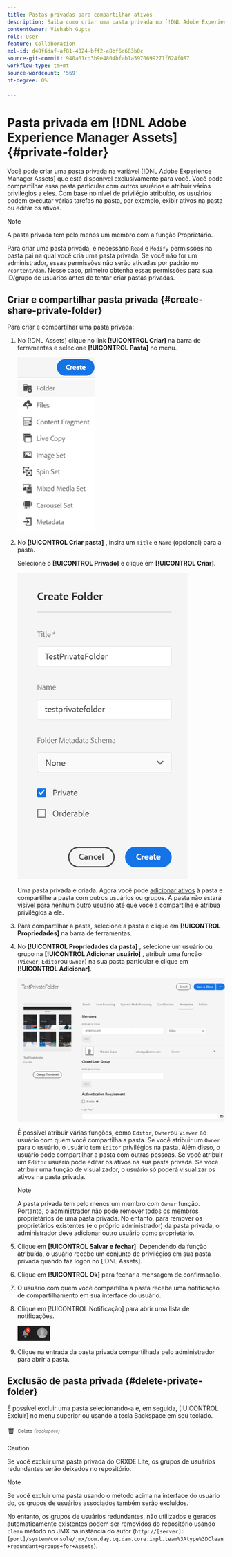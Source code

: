 ```yaml
---
title: Pastas privadas para compartilhar ativos
description: Saiba como criar uma pasta privada no [!DNL Adobe Experience Manager Assets] e compartilhá-lo com outros usuários e atribuir vários privilégios a eles.
contentOwner: Vishabh Gupta
role: User
feature: Collaboration
exl-id: d48f6daf-af81-4024-bff2-e8bf6d683b0c
source-git-commit: 940a01cd3b9e4804bfab1a5970699271f624f087
workflow-type: tm+mt
source-wordcount: '569'
ht-degree: 0%

---
```


# Pasta privada em [!DNL Adobe Experience Manager Assets] {#private-folder}

Você pode criar uma pasta privada na variável [!DNL Adobe Experience Manager Assets] que está disponível exclusivamente para você. Você pode compartilhar essa pasta particular com outros usuários e atribuir vários privilégios a eles. Com base no nível de privilégio atribuído, os usuários podem executar várias tarefas na pasta, por exemplo, exibir ativos na pasta ou editar os ativos.

>[!NOTE]
>
>A pasta privada tem pelo menos um membro com a função Proprietário.
>
>Para criar uma pasta privada, é necessário `Read` e `Modify` permissões na pasta pai na qual você cria uma pasta privada. Se você não for um administrador, essas permissões não serão ativadas por padrão no `/content/dam`. Nesse caso, primeiro obtenha essas permissões para sua ID/grupo de usuários antes de tentar criar pastas privadas.

## Criar e compartilhar pasta privada  {#create-share-private-folder}

Para criar e compartilhar uma pasta privada:

1. No [!DNL Assets] clique no link **[!UICONTROL Criar]** na barra de ferramentas e selecione **[!UICONTROL Pasta]** no menu.

   ![Criar pasta de ativos](assets/create-folder.png)

1. No **[!UICONTROL Criar pasta]** , insira um `Title` e `Name` (opcional) para a pasta.

   Selecione o **[!UICONTROL Privado]** e clique em **[!UICONTROL Criar]**.

   ![chlimage_1-413](assets/create-private-folder.png)

   Uma pasta privada é criada. Agora você pode [adicionar ativos](add-assets.md#upload-assets) à pasta e compartilhe a pasta com outros usuários ou grupos. A pasta não estará visível para nenhum outro usuário até que você a compartilhe e atribua privilégios a ele.

1. Para compartilhar a pasta, selecione a pasta e clique em **[!UICONTROL Propriedades]** na barra de ferramentas.

1. No **[!UICONTROL Propriedades da pasta]** , selecione um usuário ou grupo na **[!UICONTROL Adicionar usuário]** , atribuir uma função (`Viewer`, `Editor`ou `Owner`) na sua pasta particular e clique em **[!UICONTROL Adicionar]**.

   ![assign-user-group](assets/assign-permissions-private-folder.png)

   É possível atribuir várias funções, como `Editor`, `Owner`ou `Viewer` ao usuário com quem você compartilha a pasta. Se você atribuir um `Owner` para o usuário, o usuário tem `Editor` privilégios na pasta. Além disso, o usuário pode compartilhar a pasta com outras pessoas. Se você atribuir um `Editor` usuário pode editar os ativos na sua pasta privada. Se você atribuir uma função de visualizador, o usuário só poderá visualizar os ativos na pasta privada.

   >[!NOTE]
   >
   >A pasta privada tem pelo menos um membro com `Owner` função. Portanto, o administrador não pode remover todos os membros proprietários de uma pasta privada. No entanto, para remover os proprietários existentes (e o próprio administrador) da pasta privada, o administrador deve adicionar outro usuário como proprietário.

1. Clique em **[!UICONTROL Salvar e fechar]**. Dependendo da função atribuída, o usuário recebe um conjunto de privilégios em sua pasta privada quando faz logon no [!DNL Assets].
1. Clique em **[!UICONTROL Ok]** para fechar a mensagem de confirmação.
1. O usuário com quem você compartilha a pasta recebe uma notificação de compartilhamento em sua interface do usuário.

1. Clique em [!UICONTROL Notificação] para abrir uma lista de notificações.

   ![notificação](assets/notification-icon.png)

1. Clique na entrada da pasta privada compartilhada pelo administrador para abrir a pasta.

## Exclusão de pasta privada {#delete-private-folder}

É possível excluir uma pasta selecionando-a e, em seguida, [!UICONTROL Excluir] no menu superior ou usando a tecla Backspace em seu teclado.

![opção excluir no menu superior](assets/delete-option.png)

>[!CAUTION]
>
>Se você excluir uma pasta privada do CRXDE Lite, os grupos de usuários redundantes serão deixados no repositório.

>[!NOTE]
>
>Se você excluir uma pasta usando o método acima na interface do usuário do, os grupos de usuários associados também serão excluídos.
>
>No entanto, os grupos de usuários redundantes, não utilizados e gerados automaticamente existentes podem ser removidos do repositório usando `clean` método no JMX na instância do autor (`http://[server]:[port]/system/console/jmx/com.day.cq.dam.core.impl.team%3Atype%3DClean+redundant+groups+for+Assets`).
